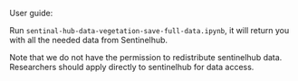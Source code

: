 User guide: 

Run `sentinal-hub-data-vegetation-save-full-data.ipynb`, it will return you with all the needed data from Sentinelhub.

Note that we do not have the permission to redistribute sentinelhub data. Researchers should apply directly to sentinelhub for data access. 